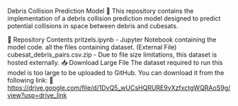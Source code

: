 Debris Collision Prediction Model 🚀
This repository contains the implementation of a debris collision prediction model designed to predict potential collisions in space between debris and cubesats.

📂 Repository Contents
pritzels.ipynb - Jupyter Notebook containing the model code.
all the files containing dataset.
(External File) cubesat_debris_pairs.csv.zip - Due to file size limitations, this dataset is hosted externally.
📥 Download Large File
The dataset required to run this model is too large to be uploaded to GitHub. You can download it from the following link:
🔗 https://drive.google.com/file/d/1DvQ5_wUCsHQRURE9vXzfxctgWQRAoS9g/view?usp=drive_link

